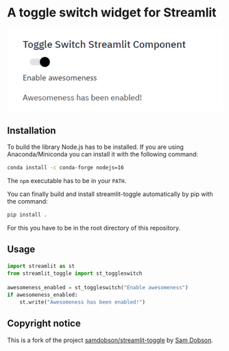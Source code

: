 # A toggle switch widget for Streamlit

![Toggle Switch](screenshot.png?raw=true "Streamlit Toggle Switch")

## Installation

To build the library Node.js has to be installed. If you are using Anaconda/Miniconda you
can install it with the following command:
```bash
conda install -c conda-forge nodejs=16
```
The `npm` executable has to be in your `PATH`.

You can finally build and install streamlit-toggle automatically by pip with the command:
```bash
pip install .
```
For this you have to be in the root directory of this repository.

## Usage

```python
import streamlit as st
from streamlit_toggle import st_toggleswitch

awesomeness_enabled = st_toggleswitch("Enable awesomeness")
if awesomeness_enabled:
    st.write("Awesomeness has been enabled!")
```

## Copyright notice

This is a fork of the project [samdobson/streamlit-toggle](https://github.com/samdobson/streamlit-toggle) 
by [Sam Dobson](https://github.com/samdobson).
